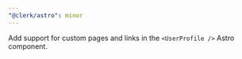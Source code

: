 ```yaml
---
"@clerk/astro": minor
---
```


Add support for custom pages and links in the `<UserProfile />` Astro component.

